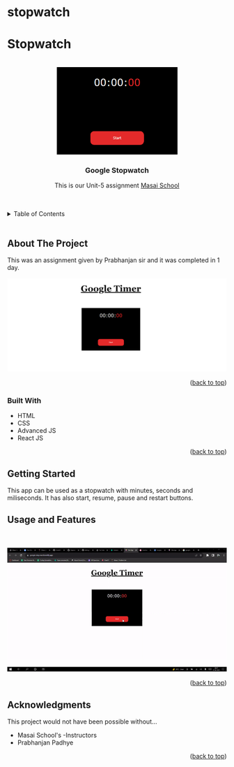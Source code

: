 # stopwatch
# Stopwatch
<!-- PROJECT LOGO -->
<br />
<div align="center">
  <a href="https://github.com/Primahale/stopwatch">
<!--     <img src="https://github.com/anubis-x-ranger/projectScreenshots/blob/main/netfliximg.jpg" alt="Logo" width="120" height="60"> -->
    <img src="https://github.com/iamphenomenal2822/Stopwatch/blob/main/Screenshot%202022-04-27%20203936.png"alt="Stopwatch" height="200">
   
  </a>

<h3 align="center">Google Stopwatch</h3>

  <p align="center">
    This is our Unit-5 assignment <a href="https://www.masaischool.com/"> Masai School </a> 
    <br />
  
</div>
<br/>
<br/>

<!-- TABLE OF CONTENTS -->
<details>
  <summary>Table of Contents</summary>
  <ol>
    <li>
      <a href="#about-the-project">About The Project</a>
      <ul>
        <li><a href="#built-with">Built With</a></li>
      </ul>
    </li>
    <li>
      <a href="#getting-started">Getting Started</a>
<!--       <ul>
        <li><a href="#Prerequisites-and-installation">Pre-requisites & Installation</a></li>
      </ul> -->
    </li>
    <li><a href="#usage-and-features">Usage & Features </a></li>
<!--     <li><a href="#contributors">Contributors</a></li> -->
<!--     <li><a href="#team-members">Team Members</a></li> -->
    <li><a href="#acknowledgments">Acknowledgments</a></li>
  </ol>
</details>

<br/>

<!-- ABOUT THE PROJECT -->

## About The Project


This was an assignment given by Prabhanjan sir and it was completed in 1 day.
<br/>
<br/>
<a href="https://google-stop-watch.netlify.app/">
<img src="https://github.com/iamphenomenal2822/Stopwatch/blob/main/Screenshot%202022-04-27%20204405.png" alt="Home-Screen" width="1000" >

</a>

<p align="right">(<a href="#top">back to top</a>)</p>

### Built With

- HTML
- CSS
- Advanced JS
- React JS


<p align="right">(<a href="#top">back to top</a>)</p>

<!-- GETTING STARTED -->

## Getting Started

This app can be used as a stopwatch with minutes, seconds and miliseconds. It has also start, resume, pause and restart buttons.



<!-- USAGE EXAMPLES -->

## Usage and Features

<br/>
<br/>
<img src="https://github.com/iamphenomenal2822/Stopwatch/blob/main/ezgif.com-gif-maker.gif" width="1000">
<!-- <br/> -->
<!-- <br/> -->
<!-- <img src="https://github.com/iamphenomenal2822/you-tube/blob/main/Screenshot%202022-04-27%20125553.png" alt="Search-Results" width="1000"> -->
<p align="right">(<a href="#top">back to top</a>)</p>





<!-- ACKNOWLEDGMENTS -->

## Acknowledgments

This project would not have been possible without…

- Masai School's -Instructors
- Prabhanjan Padhye

<p align="right">(<a href="#top">back to top</a>)</p>

